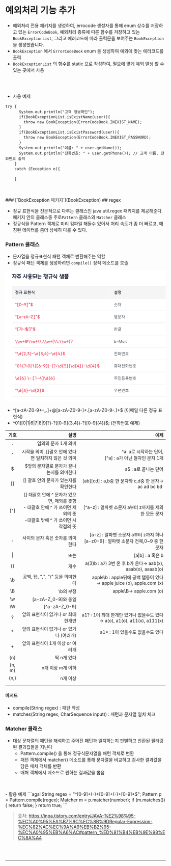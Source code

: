 # 예외처리 기능 추가

- 예외처리 전용 패키지를 생성하여, errocode 생성자를 통해 enum 상수를 저장하고 있는 `ErrorCodeBook`, 예외처리 종류에 따른 함수를 저장하고 있는 `BookExceptionList`, 그리고 에러코드에 따라 출력문을 보여주는 `BookException` 을 생성했습니다.
- `BookException` 에서 `ErrorCodeBook` enum 을 생성하여 예외에 맞는 에러코드를 출력
- `BookExceptionList` 의 함수를 static 으로 작성하여, 필요에 맞게 예외 발생 할 수 있는 곳에서 사용
<br>
<br>


- 사용 예제
```agsl
try {
      System.out.println("고객 정보확인");
      if(BookExceptionList.isExistName(user)){
        throw new BookException(ErrorCodeBook.INEXIST_NAME);
      }
      if(BookExceptionList.isExistPassword(user)){
        throw new BookException(ErrorCodeBook.INEXIST_PASSWORD);
      }
      System.out.println("이름: " + user.getName());
      System.out.println("전화번호: " + user.getPhone()); // 고객 이름, 전화번호 출력
    }
    catch (Exception e){

    }
```
<br>
<br>
### [`BookException 패키지`](BookException)
## regex

- 정규 표현식을 전문적으로 다루는 클래스인 java.util.regex 패키지를 제공해준다. 패키지 안의 클래스중 주로`Pattern` 클래스와 `Matcher` 클래스
- 정규식을 Pattern 객체로 미리 컴파일 해둘수 있어서 처리 속도가 좀 더 빠르고, 매칭된 데이터를 좀더 상세히 다룰 수 있다.

### Pattern 클래스

- 문자열을 정규표현식 패턴 객체로 변환해주는 역할
- 정규식 패턴 객체를 생성하려면 `compile()` 정적 메소드를 호출

![img.png](../../../picture/parttern01.png)
- ^[a-zA-Z0-9+-\_.]+@[a-zA-Z0-9-]+\.[a-zA-Z0-9-.]+$ (이메일 다른 정규 표현식)
- ^01([0|1|6|7|8|9]?)-?([0-9]{3,4})-?([0-9]{4})$;  (전화번호 예제)

| 기호  |                                                                              설명 |                                                             예제 |
|:---:|--------------------------------------------------------------------------------:|---------------------------------------------------------------:|
|  .  |                                                                    임의의 문자 1개 의미 |                                                                |
|  ^  |                                                시작을 의미, []괄호 안에 있다면 일치하지 않은 것 의미 |                    ^a: a로 시작하는 단어, <br/>[^a] : a가 아닌 철자인 문자 1개 |
|  $  |                                                         $앞의 문자열로 문자가 끝나는지를 의미한다 |                                                 a$ : a로 끝나는 단어 |
| []  |                                                          [] 괄호 안의 문자가 있는지를 확인한다 |                  [ab][cd] : a,b중 한 문자와 c,d중 한 문자→ ac ad bc bd  |
| [^] | [] 대괄호 안에 ^ 문자가 있으면, 제외를 뜻함<br>- 대괄호 안에 ^ 가 쓰이면 제외의 뜻<br>-대괄호 밖에 ^ 가 쓰이면 시작점의 뜻 |                            [^a-z] : 알파벳 소문자 a부터 z까지를 제외한 모든 문자 
|  -  |                                                              사이의 문자 혹은 숫자를 의미한다 | [a-z] : 알파벳 소문자 a부터 z까지 하나<br>[a-z0-9] : 알파벳 소문자 전체,0~9 중 한 문자 
| \|  |                                                                              또는 |                                                [a\|b] : a 혹은 b |
| {}	 |                                                                              개수 |             a{3}b : a가 3번 온 후 b가 온다→ aab(x), aaab(o), aaaab(o) 
| \b  |                                                         공백, 탭, ",", "/" 등을 의미한다 |    apple\b : apple뒤에 공백 탭등이 있다→ apple juice (o), apple.com (x) 
| \B	 |                                                                          \b의 부정 |                                         apple\B→ apple.com (o) |
| \w	 |                                                                [a-zA-Z_0-9]와 동일 |                                                                |
| \W	 |                                                                  [^a-zA-Z_0-9]	 |                                                                |
|  ?  |                                                           앞의 표현식이 없거나 or 최대 한개만 |      a1? : 1이 최대 한개만 있거나 없을수도 있다→ a(o), a1(o), a11(x), a111(x) |
|  *   |                                                        앞의 표현식이 없거나 or 있거나 (여러개) |                                          a1* : 1이 있을수도 없을수도 있다 |
|    + |                            앞의 표현식이 1개 이상 or 여러개	                                                     |                                                                |
|  {n}	   |                         딱 n개 있다	                                                        |                                                                |
|   {n, m}  |                        n개 이상 m개 이하                                                         |                                                                |
|   {n,}  |                                       n개 이상                                          |                                                                |
|     |                                                                                 |                                                                |
|     |                                                                                 |                                                                |


#### 메서드
- compile(String regex)  : 패턴 작성
- matches(String regex, CharSequence input)) : 패턴과 문자열 일치 체크


### Matcher 클래스
- 대상 문자열의 패턴을 해석하고 주어진 패턴과 일치하는지 판별하고 반환된 필터링된 결과값들을 지닌다
    - Pattern.compile() 을 통해 정규식문자열을 패턴 객체로 변환
    - 패턴 객체에서 matcher() 메소드를 통해 문자열을 비교하고 검사한 결과값을 담은 매처 객체를 반환
    - 매처 객체에서 메소드로 원하는 결과값을 뽑음
<br>
<br>
- 활용 예제
```agsl
String regex = "^[0-9]+(-)+[0-9]+(-)+[0-9]*$";
		Pattern p = Pattern.compile(regex);
		Matcher m = p.matcher(number);
if (m.matches()) {
			return false;
		}
		return true;
```


> 출처: https://inpa.tistory.com/entry/JAVA-%E2%98%95-%EC%A0%95%EA%B7%9C%EC%8B%9DRegular-Expression-%EC%82%AC%EC%9A%A9%EB%B2%95-%EC%A0%95%EB%A6%AC#pattern_%ED%81%B4%EB%9E%98%EC%8A%A4

<br><br>
***
<br><br>















